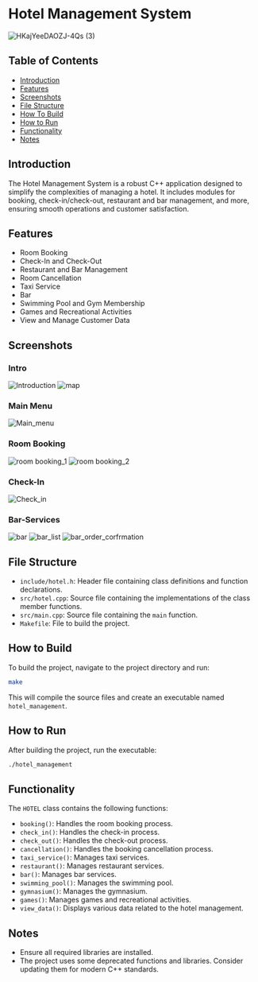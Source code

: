 # Hotel Management System

![HKajYeeDAOZJ-4Qs (3)](https://github.com/user-attachments/assets/88a900a1-b274-4fbd-8e77-4c63f8d3ea20)


## Table of Contents
- [Introduction](#introduction)
- [Features](#features)
- [Screenshots](#screenshots)
- [File Structure](#file-structure)
- [How To Build](#how-to-build)
- [How to Run](#how-to-run)
- [Functionality](#Functionality)
- [Notes](#Notes)

## Introduction
The Hotel Management System is a robust C++ application designed to simplify the complexities of managing a hotel. It includes modules for booking, check-in/check-out, restaurant and bar management, and more, ensuring smooth operations and customer satisfaction.

## Features
- Room Booking
- Check-In and Check-Out
- Restaurant and Bar Management
- Room Cancellation
- Taxi Service
- Bar
- Swimming Pool and Gym Membership
- Games and Recreational Activities
- View and Manage Customer Data

## Screenshots
### Intro
![Introduction](https://github.com/user-attachments/assets/515ea660-6b49-423f-a580-599ccfa81986)
![map](https://github.com/user-attachments/assets/8e7eb136-8c83-4f48-8fb8-a305556fe42a)
### Main Menu
![Main_menu](https://github.com/user-attachments/assets/e8e6923a-92e7-45fb-8273-20e7991e665f)
### Room Booking
![room booking_1](https://github.com/user-attachments/assets/8a6a5c90-cc24-4e6a-884c-fdddbb2af6a9)
![room booking_2](https://github.com/user-attachments/assets/015c7a54-1add-4a03-8ef6-f79006dae115)
### Check-In
![Check_in](https://github.com/user-attachments/assets/5479a456-a3ce-491b-8d29-25de7a1d5f65)
### Bar-Services
![bar](https://github.com/user-attachments/assets/aad033cb-c9bf-4c2d-9181-61aa2983e7a0)
![bar_list](https://github.com/user-attachments/assets/984d1f56-7f84-4358-9653-a0964f2d89d2)
![bar_order_corfrmation](https://github.com/user-attachments/assets/c2220b00-ee39-4618-a547-ee4f4282a80b)

## File Structure

- `include/hotel.h`: Header file containing class definitions and function declarations.
- `src/hotel.cpp`: Source file containing the implementations of the class member functions.
- `src/main.cpp`: Source file containing the `main` function.
- `Makefile`: File to build the project.

## How to Build

To build the project, navigate to the project directory and run:

```sh
make
```

This will compile the source files and create an executable named `hotel_management`.

## How to Run

After building the project, run the executable:

```sh
./hotel_management
```

## Functionality

The `HOTEL` class contains the following functions:

- `booking()`: Handles the room booking process.
- `check_in()`: Handles the check-in process.
- `check_out()`: Handles the check-out process.
- `cancellation()`: Handles the booking cancellation process.
- `taxi_service()`: Manages taxi services.
- `restaurant()`: Manages restaurant services.
- `bar()`: Manages bar services.
- `swimming_pool()`: Manages the swimming pool.
- `gymnasium()`: Manages the gymnasium.
- `games()`: Manages games and recreational activities.
- `view_data()`: Displays various data related to the hotel management.

## Notes

- Ensure all required libraries are installed.
- The project uses some deprecated functions and libraries. Consider updating them for modern C++ standards.
